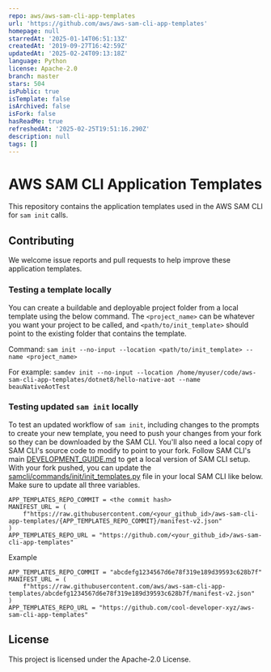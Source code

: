 ```yaml
---
repo: aws/aws-sam-cli-app-templates
url: 'https://github.com/aws/aws-sam-cli-app-templates'
homepage: null
starredAt: '2025-01-14T06:51:13Z'
createdAt: '2019-09-27T16:42:59Z'
updatedAt: '2025-02-24T09:13:18Z'
language: Python
license: Apache-2.0
branch: master
stars: 504
isPublic: true
isTemplate: false
isArchived: false
isFork: false
hasReadMe: true
refreshedAt: '2025-02-25T19:51:16.290Z'
description: null
tags: []
---
```


# AWS SAM CLI Application Templates

This repository contains the application templates used in the AWS SAM CLI for `sam init` calls.

## Contributing

We welcome issue reports and pull requests to help improve these application templates.

### Testing a template locally

You can create a buildable and deployable project folder from a local template using the below command. The `<project_name>` can be whatever you want your project to be called, and `<path/to/init_template>` should point to the existing folder that contains the template.

Command: `sam init --no-input --location <path/to/init_template> --name <project_name>`

For example: `samdev init --no-input --location /home/myuser/code/aws-sam-cli-app-templates/dotnet8/hello-native-aot --name beauNativeAotTest`

### Testing updated `sam init` locally

To test an updated workflow of `sam init`, including changes to the prompts to create your new template, you need to push your changes from your fork so they can be downloaded by the SAM CLI. You'll also need a local copy of SAM CLI's source code to modify to point to your fork. Follow SAM CLI's main [DEVELOPMENT_GUIDE.md](https://github.com/aws/aws-sam-cli/blob/develop/DEVELOPMENT_GUIDE.md) to get a local version of SAM CLI setup. With your fork pushed, you can update the [samcli/commands/init/init_templates.py](https://github.com/aws/aws-sam-cli/blob/49fb8f9ad60d1daee67ebc8045266c965a125b3c/samcli/commands/init/init_templates.py#L38-L42) file in your local SAM CLI like below. Make sure to update all three variables.

```
APP_TEMPLATES_REPO_COMMIT = <the commit hash>
MANIFEST_URL = (
    f"https://raw.githubusercontent.com/<your_github_id>/aws-sam-cli-app-templates/{APP_TEMPLATES_REPO_COMMIT}/manifest-v2.json"
)
APP_TEMPLATES_REPO_URL = "https://github.com/<your_github_id>/aws-sam-cli-app-templates"
```

Example
```
APP_TEMPLATES_REPO_COMMIT = "abcdefg1234567d6e78f319e189d39593c628b7f"
MANIFEST_URL = (
    f"https://raw.githubusercontent.com/aws/aws-sam-cli-app-templates/abcdefg1234567d6e78f319e189d39593c628b7f/manifest-v2.json"
)
APP_TEMPLATES_REPO_URL = "https://github.com/cool-developer-xyz/aws-sam-cli-app-templates"
```

## License

This project is licensed under the Apache-2.0 License.

